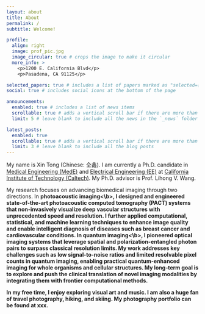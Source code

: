 ```yaml
---
layout: about
title: About
permalink: /
subtitle: Welcome!

profile:
  align: right
  image: prof_pic.jpg
  image_circular: true # crops the image to make it circular
  more_info: >
    <p>1200 E. California Blvd</p>
    <p>Pasadena, CA 91125</p>

selected_papers: true # includes a list of papers marked as "selected={true}"
social: true # includes social icons at the bottom of the page

announcements:
  enabled: true # includes a list of news items
  scrollable: true # adds a vertical scroll bar if there are more than 3 news items
  limit: 5 # leave blank to include all the news in the `_news` folder

latest_posts:
  enabled: true
  scrollable: true # adds a vertical scroll bar if there are more than 3 new posts items
  limit: 3 # leave blank to include all the blog posts
---
```


My name is Xin Tong (Chinese: 仝鑫). I am currently a Ph.D. candidate in <a href="https://mede.caltech.edu/">Medical Engineering (MedE)</a> and <a href="https://www.ee.caltech.edu/">Electrical Engineering (EE)</a> at <a href="https://www.caltech.edu/">California Institute of Technology (Caltech)</a>. My Ph.D. advisor is Prof. Lihong V. Wang.

My research focuses on advancing biomedical imaging through two directions. In <b>photoacoustic imaging<\b>, I designed and engineered state-of-the-art photoacoustic computed tomography (PACT) systems that non-invasively visualize deep vascular structures with unprecedented speed and resolution. I further applied computational, statistical, and machine learning techniques to enhance image quality and enable intelligent diagnosis of diseases such as breast cancer and cardiovascular conditions. In <b>quantum imaging<\b>, I pioneered optical imaging systems that leverage spatial and polarization-entangled photon pairs to surpass classical resolution limits. My work addresses key challenges such as low signal-to-noise ratios and limited resolvable pixel counts in quantum imaging, enabling practical quantum-enhanced imaging for whole organisms and cellular structures. My long-term goal is to explore and push the clinical translation of novel imaging modalities by integrating them with frontier computational methods.

In my free time, I enjoy exploring visual art and music. I am also a huge fan of travel photography, hiking, and skiing. My photography portfolio can be found at xxx.
